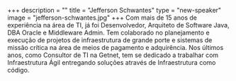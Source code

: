 +++
description = ""
title = "Jefferson Schwantes"
type = "new-speaker"
image = "jefferson-schwantes.jpg"
+++
Com mais de 15 anos de experiência na área de TI, já foi Desenvolvedor, Arquiteto de Software Java, DBA Oracle e Middleware Admin. Tem colaborado no planejamento e execução de projetos de infraestrutura de grande porte e sistemas de missão crítica na área de meios de pagamento e adquirência.
Nos últimos anos, como Consultor de TI na Getnet, tem se dedicado a trabalhar com Infraestrutura Ágil entregando soluções através de Infraestrutura como código.